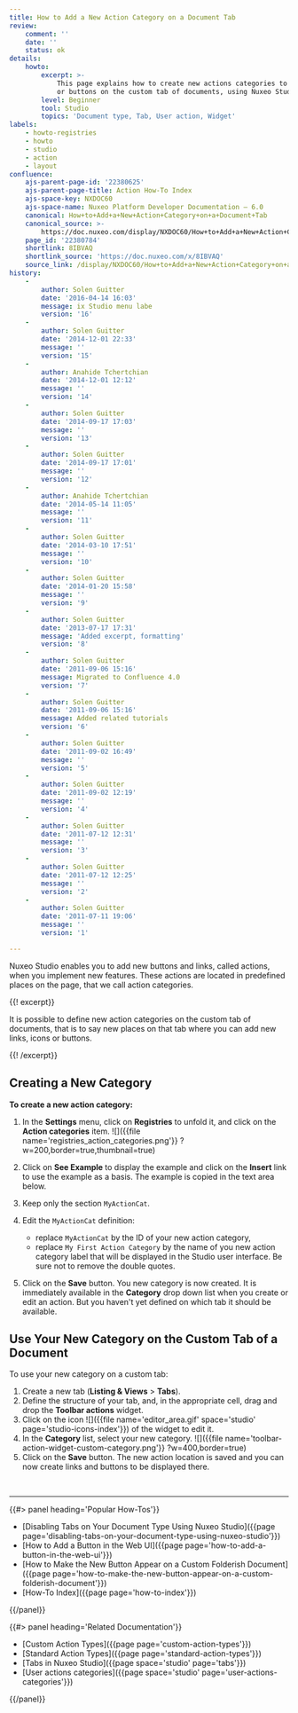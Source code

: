```yaml
---
title: How to Add a New Action Category on a Document Tab
review:
    comment: ''
    date: ''
    status: ok
details:
    howto:
        excerpt: >-
            This page explains how to create new actions categories to add links
            or buttons on the custom tab of documents, using Nuxeo Studio. 
        level: Beginner
        tool: Studio
        topics: 'Document type, Tab, User action, Widget'
labels:
    - howto-registries
    - howto
    - studio
    - action
    - layout
confluence:
    ajs-parent-page-id: '22380625'
    ajs-parent-page-title: Action How-To Index
    ajs-space-key: NXDOC60
    ajs-space-name: Nuxeo Platform Developer Documentation — 6.0
    canonical: How+to+Add+a+New+Action+Category+on+a+Document+Tab
    canonical_source: >-
        https://doc.nuxeo.com/display/NXDOC60/How+to+Add+a+New+Action+Category+on+a+Document+Tab
    page_id: '22380784'
    shortlink: 8IBVAQ
    shortlink_source: 'https://doc.nuxeo.com/x/8IBVAQ'
    source_link: /display/NXDOC60/How+to+Add+a+New+Action+Category+on+a+Document+Tab
history:
    - 
        author: Solen Guitter
        date: '2016-04-14 16:03'
        message: ix Studio menu labe
        version: '16'
    - 
        author: Solen Guitter
        date: '2014-12-01 22:33'
        message: ''
        version: '15'
    - 
        author: Anahide Tchertchian
        date: '2014-12-01 12:12'
        message: ''
        version: '14'
    - 
        author: Solen Guitter
        date: '2014-09-17 17:03'
        message: ''
        version: '13'
    - 
        author: Solen Guitter
        date: '2014-09-17 17:01'
        message: ''
        version: '12'
    - 
        author: Anahide Tchertchian
        date: '2014-05-14 11:05'
        message: ''
        version: '11'
    - 
        author: Solen Guitter
        date: '2014-03-10 17:51'
        message: ''
        version: '10'
    - 
        author: Solen Guitter
        date: '2014-01-20 15:58'
        message: ''
        version: '9'
    - 
        author: Solen Guitter
        date: '2013-07-17 17:31'
        message: 'Added excerpt, formatting'
        version: '8'
    - 
        author: Solen Guitter
        date: '2011-09-06 15:16'
        message: Migrated to Confluence 4.0
        version: '7'
    - 
        author: Solen Guitter
        date: '2011-09-06 15:16'
        message: Added related tutorials
        version: '6'
    - 
        author: Solen Guitter
        date: '2011-09-02 16:49'
        message: ''
        version: '5'
    - 
        author: Solen Guitter
        date: '2011-09-02 12:19'
        message: ''
        version: '4'
    - 
        author: Solen Guitter
        date: '2011-07-12 12:31'
        message: ''
        version: '3'
    - 
        author: Solen Guitter
        date: '2011-07-12 12:25'
        message: ''
        version: '2'
    - 
        author: Solen Guitter
        date: '2011-07-11 19:06'
        message: ''
        version: '1'

---
```

Nuxeo Studio enables you to add new buttons and links, called actions, when you implement new features. These actions are located in predefined places on the page, that we call action categories.

{{! excerpt}}

It is possible to define new action categories on the custom tab of documents, that is to say new places on that tab where you can add new links, icons or buttons.

{{! /excerpt}}

## Creating a New Category

**To create a new action category:**

1.  In the **Settings** menu, click on **Registries** to unfold it, and click on the **Action categories** item.
    ![]({{file name='registries_action_categories.png'}} ?w=200,border=true,thumbnail=true)
2.  Click on **See Example** to display the example and click on the **Insert** link to use the example as a basis.
    The example is copied in the text area below.
3.  Keep only the section `MyActionCat`.
4.  Edit the `MyActionCat` definition:

    *   replace `MyActionCat` by the ID of your new action category,
    *   replace `My First Action Category` by the name of you new action category label that will be displayed in the Studio user interface. Be sure not to remove the double quotes.
5.  Click on the **Save** button.
    You new category is now created. It is immediately available in the **Category** drop down list when you create or edit an action.
    But you haven't yet defined on which tab it should be available.

## Use Your New Category on the Custom Tab of a Document

To use your new category on a custom tab:

1.  Create a new tab (**Listing & Views** > **Tabs**).
2.  Define the structure of your tab, and, in the appropriate cell, drag and drop the **Toolbar actions** widget.
3.  Click on the icon&nbsp;![]({{file name='editor_area.gif' space='studio' page='studio-icons-index'}}) of the widget to edit it.
4.  In the **Category** list, select your new category.
    ![]({{file name='toolbar-action-widget-custom-category.png'}} ?w=400,border=true)
5.  Click on the **Save** button.
    The new action location is saved and you can now create links and buttons to be displayed there.

&nbsp;

* * *

<div class="row" data-equalizer data-equalize-on="medium"><div class="column medium-6">{{#> panel heading='Popular How-Tos'}}

*   [Disabling Tabs on Your Document Type Using Nuxeo Studio]({{page page='disabling-tabs-on-your-document-type-using-nuxeo-studio'}})
*   [How to Add a Button in the Web UI]({{page page='how-to-add-a-button-in-the-web-ui'}})
*   [How to Make the New Button Appear on a Custom Folderish Document]({{page page='how-to-make-the-new-button-appear-on-a-custom-folderish-document'}})
*   [How-To Index]({{page page='how-to-index'}})

{{/panel}}</div><div class="column medium-6">{{#> panel heading='Related Documentation'}}

*   [Custom Action Types]({{page page='custom-action-types'}})
*   [Standard Action Types]({{page page='standard-action-types'}})
*   [Tabs in Nuxeo Studio]({{page space='studio' page='tabs'}})
*   [User actions categories]({{page space='studio' page='user-actions-categories'}})

{{/panel}}</div></div>